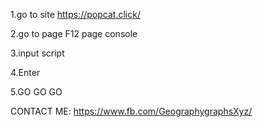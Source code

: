 1.go to site https://popcat.click/

2.go to page F12 page console

3.input script 

4.Enter

5.GO GO GO

CONTACT ME: https://www.fb.com/GeographygraphsXyz/
